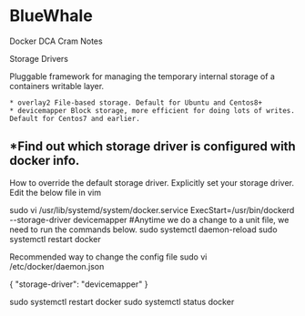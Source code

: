 # BlueWhale
Docker DCA Cram Notes 

Storage Drivers

Pluggable framework for managing the temporary internal storage of a containers writable layer. 

	* overlay2 File-based storage. Default for Ubuntu and Centos8+
	* devicemapper Block storage, more efficient for doing lots of writes. Default for Centos7 and earlier. 


*Find out which storage driver is configured with docker info. 
---------------------------------------------------
How to override the default storage driver. 
Explicitly set your storage driver. Edit the below file in vim 

sudo vi /usr/lib/systemd/system/docker.service
ExecStart=/usr/bin/dockerd --storage-driver devicemapper
#Anytime we do a change to a unit file, we need to run the commands below. 
sudo systemctl daemon-reload
sudo systemctl restart docker

Recommended way to change the config file
sudo vi /etc/docker/daemon.json

{
  "storage-driver": "devicemapper"
}

sudo systemctl restart docker
sudo systemctl status docker
